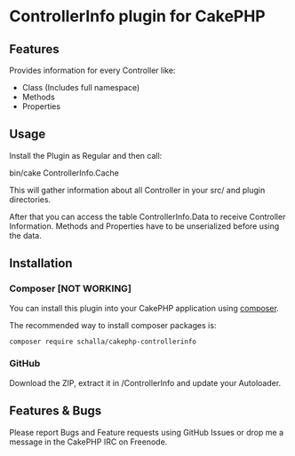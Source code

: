 # ControllerInfo plugin for CakePHP

## Features

Provides information for every Controller like:

* Class (Includes full namespace)
* Methods
* Properties

## Usage

Install the Plugin as Regular and then call:

bin/cake ControllerInfo.Cache

This will gather information about all Controller in your src/ and plugin directories.

After that you can access the table ControllerInfo.Data to receive Controller Information. Methods and
Properties have to be unserialized before using the data.

## Installation

### Composer [NOT WORKING]
You can install this plugin into your CakePHP application using [composer](http://getcomposer.org).

The recommended way to install composer packages is:

```
composer require schalla/cakephp-controllerinfo
```

### GitHub

Download the ZIP, extract it in <PLUGINS>/ControllerInfo and update your Autoloader.

## Features & Bugs

Please report Bugs and Feature requests using GitHub Issues or drop me a message in the CakePHP IRC on Freenode.